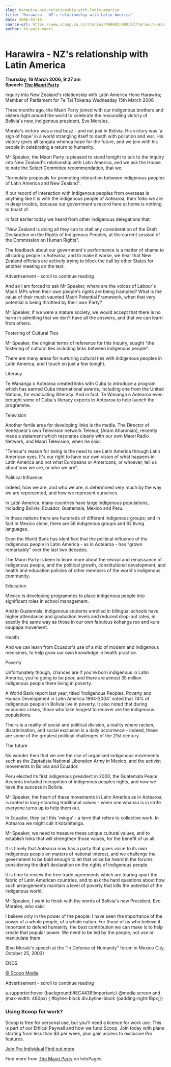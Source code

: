 ```yaml
---
slug: harawira-nzs-relationship-with-latin-america
title: "Harawira - NZ's relationship with Latin America"
date: 2006-03-16
source-url: https://www.scoop.co.nz/stories/PA0603/S00257/harawira-nzs-relationship-with-latin-america.htm
author: te-pati-maori
---
```

Harawira - NZ's relationship with Latin America
===============================================

**Thursday, 16 March 2006, 9:27 am**  
**Speech: [The Maori Party](https://info.scoop.co.nz/The_Maori_Party)**

Inquiry into New Zealand's relationship with Latin America Hone Harawira; Member of Parliament for Te Tai Tokerau Wednesday 15th March 2006

Three months ago, the Maori Party joined with our indigenous brothers and sisters right around the world to celebrate the resounding victory of Bolivia's new, indigenous president, Evo Morales.

Morale's victory was a real buzz - and not just in Bolivia. His victory was 'a sign of hope' in a world strangling itself to death with pollution and war. His victory gives all tangata whenua hope for the future, and we join with his people in celebrating a return to humanity.

Mr Speaker, the Maori Party is pleased to stand tonight to talk to the Inquiry into New Zealand's relationship with Latin America, and we ask the House to note the Select Committee recommendation, that we:

"formulate proposals for promoting interaction between indigenous peoples of Latin America and New Zealand".

If our record of interaction with indigenous peoples from overseas is anything like it is with the indigenous people of Aotearoa, then folks we are in deep trouble, because our government's record here at home is nothing to boast of.

In fact earlier today we heard from other indigenous delegations that:

"New Zealand is doing all they can to stall any consideration of the Draft Declaration on the Rights of Indigenous Peoples, at the current session of the Commission on Human Rights".

The feedback about our government's performance is a matter of shame to all caring people in Aotearoa, and to make it worse, we hear that New Zealand officials are actively trying to block the call by other States for another meeting on the text.

Advertisement - scroll to continue reading





And so I am forced to ask Mr Speaker, where are the voices of Labour's Maori MPs when their own people's rights are being trampled? What is the value of their much vaunted Maori Potential Framework, when that very potential is being throttled by their own Party?

Mr Speaker, if we were a mature society, we would accept that there is no harm in admitting that we don't have all the answers, and that we can learn from others.

Fostering of Cultural Ties

Mr Speaker, the original terms of reference for this Inquiry, sought "the fostering of cultural ties including links between indigenous people".

There are many areas for nurturing cultural ties with indigenous peoples in Latin America, and I touch on just a few tonight.

Literacy

Te Wananga o Aotearoa created links with Cuba to introduce a program which has earned Cuba international awards, including one from the United Nations, for eradicating illiteracy. And in fact, Te Wananga o Aotearoa even brought some of Cuba's literacy experts to Aotearoa to help launch the programme.

Television

Another fertile area for developing links is the media. The Director of Venezuela's own Television network Telesur, \[Aram Aharonian\], recently made a statement which resonates clearly with our own Maori Radio Network, and Maori Television, when he said:

"Telesur's reason for being is the need to see Latin America through Latin American eyes. It's our right to have our own vision of what happens in Latin America and not what Europeans or Americans, or whoever, tell us about how we are, or who we are".

Political Influence

Indeed, how we are, and who we are, is determined very much by the way we are represented, and how we represent ourselves.

In Latin America, many countries have large indigenous populations, including Bolivia, Ecuador, Guatemala, Mexico and Peru.

In these nations there are hundreds of different indigenous groups; and in fact in Mexico alone, there are 56 indigenous groups and 62 living languages.

Even the World Bank has identified that the political influence of the indigenous people in Latin America - as in Aotearoa - has "grown remarkably" over the last two decades.

The Maori Party is keen to learn more about the revival and renaissance of indigenous people, and the political growth, constitutional development, and health and education policies of other members of the world's indigenous community.

Education

Mexico is developing programmes to place indigenous people into significant roles in school management.

And in Guatemala, indigenous students enrolled in bilingual schools have higher attendance and graduation levels and reduced drop-out rates, in exactly the same way as those in our own fabulous kohanga reo and kura kaupapa movement.

Health

And we can learn from Ecuador's use of a mix of modern and indigenous medicines, to help grow our own knowledge in health practice.

Poverty

Unfortunately though, chances are if you're born indigenous in Latin America, you're going to be poor, and there are almost 35 million indigenous people there living in poverty.

A World Bank report last year, titled 'Indigenous Peoples, Poverty and Human Development in Latin America 1994-2004' noted that 74% of indigenous people in Bolivia live in poverty. It also noted that during economic crises, those who take longest to recover are the indigenous populations.

Theirs is a reality of social and political division, a reality where racism, discrimination, and social exclusion is a daily occurrence - indeed, these are some of the greatest political challenges of the 21st century.

The future

No wonder then that we see the rise of organised indigenous movements such as the Zaptatista National Liberation Army in Mexico, and the activist movements in Bolivia and Ecuador.

Peru elected its first indigenous president in 2000, the Guatemala Peace Accords included recognition of indigenous peoples rights, and now we have the success in Bolivia.

Mr Speaker, the heart of these movements in Latin America as in Aotearoa, is rooted in long-standing traditional values - when one whanau is in strife everyone turns up to help them out.

In Ecuador, they call this 'minga' - a term that refers to collective work. In Aotearoa we might call it kotahitanga.

Mr Speaker, we need to treasure these unique cultural values, and to establish links that will strengthen those values, for the benefit of us all.

It is timely that Aotearoa now has a party that gives voice to its own indigenous people on matters of national interest, and we challenge the government to be bold enough to let that voice be heard in the forums considering the draft declaration on the rights of indigenous people.

It is time to review the free trade agreements which are tearing apart the fabric of Latin American countries, and to ask the hard questions about how such arrangements maintain a level of poverty that kills the potential of the indigenous world.

Mr Speaker, I want to finish with the words of Bolivia's new President, Evo Morales, who said:

I believe only in the power of the people. I have seen the importance of the power of a whole people, of a whole nation. For those of us who believe it important to defend humanity, the best contribution we can make is to help create that popular power. We need to be led by the people, not use or manipulate them.

(Evo Morale's speech at the "In Defense of Humanity" forum in Mexico City, October 25, 2003)

ENDS

[© Scoop Media](http://www.scoop.co.nz/about/terms.html)  

Advertisement - scroll to continue reading



a.supporter:hover {background:#EC4438!important;} @media screen and (max-width: 480px) { #byline-block div.byline-block {padding-right:16px;}}

### Using Scoop for work?

Scoop is free for personal use, but you’ll need a licence for work use. This is part of our Ethical Paywall and how we fund Scoop. Join today with plans starting from less than $3 per week, plus gain access to exclusive _Pro_ features.  
  
[Join Pro Individual](https://pro.scoop.co.nz/Individual/?from=ProIn24) [Find out more](https://pro.scoop.co.nz/using-scoop-for-work/?from=ProIn24)

Find more from [The Maori Party](https://info.scoop.co.nz/The_Maori_Party) on InfoPages.